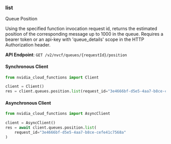 
### list <a name="list"></a>
Queue Position

Using the specified function invocation request id, returns the estimated  position of the corresponding message up to 1000 in the queue. Requires a bearer token or an api-key with 'queue_details' scope in the HTTP  Authorization header. 

**API Endpoint**: `GET /v2/nvcf/queues/{requestId}/position`

#### Synchronous Client

```python
from nvidia_cloud_functions import Client

client = Client()
res = client.queues.position.list(request_id="3e4666bf-d5e5-4aa7-b8ce-cefe41c7568a")
```

#### Asynchronous Client

```python
from nvidia_cloud_functions import AsyncClient

client = AsyncClient()
res = await client.queues.position.list(
    request_id="3e4666bf-d5e5-4aa7-b8ce-cefe41c7568a"
)
```
